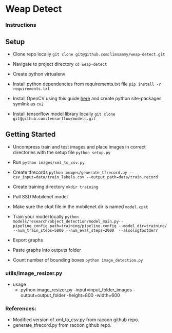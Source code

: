 # Weap Detect

### Instructions
## Setup 
  - Clone repo locally `git clone git@github.com:limsammy/weap-detect.git`
  - Navigate to project directory `cd weap-detect`
  - Create python virtualenv
  - Install python dependencies from requirements.txt file `pip install -r requirements.txt`


  - Install OpenCV using this guide [here](https://www.pyimagesearch.com/2018/08/17/install-opencv-4-on-macos/) and create python site-packages symlink as `cv2`


  - Install tensorflow model library locally `git clone git@github.com:tensorflow/models.git`


## Getting Started
  - Uncompress train and test images and place images in correct directories with the setup file `python setup.py`
  - Run `python images/xml_to_csv.py`
  - Create tfrecords `python images/generate_tfrecord.py --csv_input=data/train_labels.csv --output_path=data/train.record`
  - Create training directory `mkdir training`
  - Pull SSD Mobilenet model
  - Make sure the ckpt file in the mobilenet dir is named `model.cpkt`


  - Train your model locally `python models/research/object_detection/model_main.py--pipeline_config_path=training/pipeline.config --model_dir=training/ --num_train_steps=5000 --num_eval_steps=2000  --alsologtostderr`


  - Export graphs
  - Paste graphs into outputs folder
  - Count number of bounding boxes `python image_detection.py`


### utils/image_resizer.py
  - usage
    - python image_resizer.py -input=input_folder_images -output=output_folder -height=800 -width=600


### References:
  - Modified version of xml_to_csv.py from racoon github repo.
  - generate_tfrecord.py from racoon github repo.

